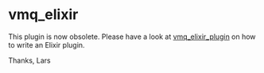# vmq_elixir

This plugin is now obsolete. Please have a look at
[vmq_elixir_plugin](https://github.com/larshesel/vmq_elixir_plugin) on how to
write an Elixir plugin.

Thanks,
Lars
